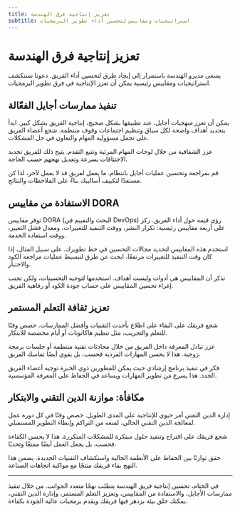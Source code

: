 ```yaml
---
title: تعزيز إنتاجية فرق الهندسة
subtitle: استراتيجيات ومقاييس لتحسين أداء تطوير البرمجيات
---
```


# تعزيز إنتاجية فرق الهندسة

يسعى مديرو الهندسة باستمرار إلى إيجاد طرق لتحسين أداء الفريق. دعونا نستكشف استراتيجيات ومقاييس رئيسية يمكن أن تعزز الإنتاجية في فرق تطوير البرمجيات.

## تنفيذ ممارسات أجايل الفعّالة

يمكن أن تعزز منهجيات أجايل، عند تطبيقها بشكل صحيح، إنتاجية الفريق بشكل كبير. ابدأ بتحديد أهداف واضحة لكل سباق وتنظيم اجتماعات وقوف منتظمة. شجع أعضاء الفريق على تحمل مسؤولية المهام والتعاون في حل المشكلات.

عزز الشفافية من خلال لوحات المهام المرئية وتتبع التقدم. يتيح ذلك للفريق تحديد الاختناقات بسرعة وتعديل نهجهم حسب الحاجة.

قم بمراجعة وتحسين عمليات أجايل بانتظام. ما يعمل لفريق قد لا يعمل لآخر، لذا كن مستعدًا لتكييف أساليبك بناءً على الملاحظات والنتائج.

## الاستفادة من مقاييس DORA

توفر مقاييس DORA (البحث والتقييم في DevOps) رؤى قيمة حول أداء الفريق. ركز على أربعة مقاييس رئيسية: تكرار النشر، ووقت التنفيذ للتغييرات، ومعدل فشل التغيير، ووقت استعادة الخدمة.

استخدم هذه المقاييس لتحديد مجالات التحسين في خط تطويرك. على سبيل المثال، إذا كان وقت التنفيذ للتغييرات مرتفعًا، ابحث عن طرق لتبسيط عمليات مراجعة الكود والاختبار.

تذكر أن المقاييس هي أدوات وليست أهداف. استخدمها لتوجيه التحسينات، ولكن تجنب إغراء تحسين المقاييس على حساب جودة الكود أو رفاهية الفريق.

## تعزيز ثقافة التعلم المستمر

شجع فريقك على البقاء على اطلاع بأحدث التقنيات وأفضل الممارسات. خصص وقتًا للتعلم والتجريب، مثل تنظيم هاكاثونات أو أيام مخصصة للابتكار.

عزز تبادل المعرفة داخل الفريق من خلال محادثات تقنية منتظمة أو جلسات برمجة زوجية. هذا لا يحسن المهارات الفردية فحسب، بل يقوي أيضًا تماسك الفريق.

فكر في تنفيذ برنامج إرشادي حيث يمكن للمطورين ذوي الخبرة توجيه أعضاء الفريق الجدد. هذا يسرع من تطوير المهارات ويساعد في الحفاظ على المعرفة المؤسسية.

## مكافأة: موازنة الدين التقني والابتكار

إدارة الدين التقني أمر حيوي للإنتاجية على المدى الطويل. خصص وقتًا في كل دورة عمل لمعالجة الدين التقني الحالي، لمنعه من التراكم وإبطاء التطوير المستقبلي.

شجع فريقك على اقتراح وتنفيذ حلول مبتكرة للمشكلات المتكررة. هذا لا يحسن الكفاءة فحسب، بل يجعل العمل أيضًا ممتعًا وتحديًا.

حقق توازنًا بين الحفاظ على الأنظمة الحالية واستكشاف التقنيات الجديدة. يضمن هذا النهج بقاء فريقك منتجًا مع مواكبة اتجاهات الصناعة.

---

في الختام، تحسين إنتاجية فريق الهندسة يتطلب نهجًا متعدد الجوانب. من خلال تنفيذ ممارسات الأجايل، والاستفادة من المقاييس، وتعزيز التعلم المستمر، وإدارة الدين التقني، يمكنك خلق بيئة يزدهر فيها فريقك ويقدم برمجيات عالية الجودة بكفاءة.
